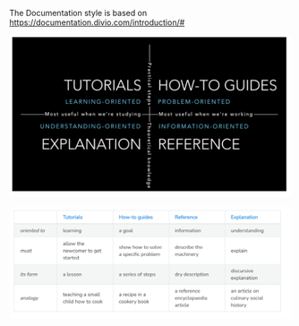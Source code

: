 The Documentation style is based on
https://documentation.divio.com/introduction/#

![docs screenshot](../docs/images/documentation002.png "Types of Documentation")

![docs screenshot](../docs/images/documentation001.png "Types of Documentation")